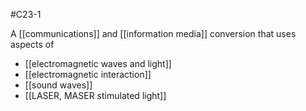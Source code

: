 #C23-1

A [[communications]] and [[information media]] conversion that uses aspects of

- [[electromagnetic waves and light]]
- [[electromagnetic interaction]]
- [[sound waves]]
- [[LASER, MASER stimulated light]]